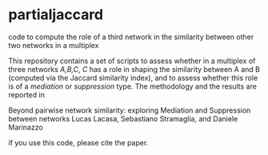 # partialjaccard
code to compute the role of a third network in the similarity between other two networks in a multiplex

This repository contains a set of scripts to assess whether in a multiplex of three networks *A,B,C*, *C* has a role in shaping the similarity between A and B (computed via the Jaccard similarity index), and to assess whether this role is of a *mediation* or *suppression* type.
The methodology and the results are reported in

Beyond pairwise network similarity: exploring Mediation and Suppression between networks
Lucas Lacasa, Sebastiano Stramaglia, and Daniele Marinazzo

if you use this code, please cite the paper.
